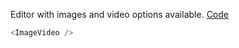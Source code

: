 Editor with images and video options available. <a target="_blank" href="https://github.com/nib-edit/Nib/blob/master/packages/docs/demo/ImageVideo/index.jsx">Code</a>

```js
<ImageVideo />
```
